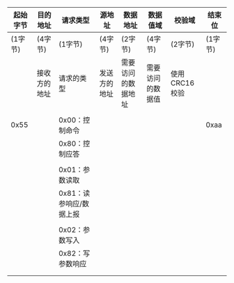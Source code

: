 | **起始字节** | **目的地址** | **请求类型**            | **源地址**   | **数据地址**       | **数据值域**     | **校验域**    | **结束位** |
| ------------ | ------------ | ----------------------- | ------------ | ------------------ | ---------------- | ------------- | ---------- |
| (1字节)      | (4字节)      | (1字节)                 | (4字节)      | (2字节)            | (4字节)          | (2字节)       | (1字节)    |
|              | 接收方的地址 | 请求的类型              | 发送方的地址 | 需要访问的数据地址 | 需要访问的数据值 | 使用CRC16校验 |            |
|              |              |                         |              |                    |                  |               |            |
| 0x55         |              | 0x00：控制命令          |              |                    |                  |               | 0xaa       |
|              |              | 0x80：控制应答          |              |                    |                  |               |            |
|              |              |                         |              |                    |                  |               |            |
|              |              | 0x01：参数读取          |              |                    |                  |               |            |
|              |              | 0x81：读参响应/数据上报 |              |                    |                  |               |            |
|              |              |                         |              |                    |                  |               |            |
|              |              | 0x02：参数写入          |              |                    |                  |               |            |
|              |              | 0x82：写参数响应        |              |                    |                  |               |            |
|              |              |                         |              |                    |                  |               |            |
|              |              |                         |              |                    |                  |               |            |